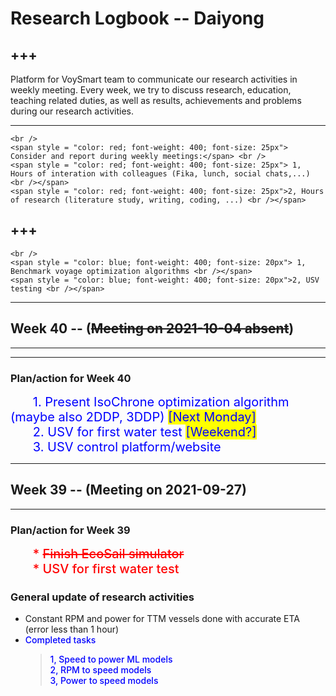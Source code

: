 # Research Logbook -- Daiyong

+++
---
Platform for VoySmart team to communicate our research activities in weekly meeting. Every week, we try to discuss research, education, teaching related duties, as well as results, achievements and problems during our research activities.

---


```{admonition}  <span style = "color: red; font-weight: 600; font-size: 25px">PhD study KPI</span>
<br />
<span style = "color: red; font-weight: 400; font-size: 25px"> Consider and report during weekly meetings:</span> <br />
<span style = "color: red; font-weight: 400; font-size: 25px"> 1, Hours of interation with colleagues (Fika, lunch, social chats,...)   <br /></span>
<span style = "color: red; font-weight: 400; font-size: 25px">2, Hours of research (literature study, writing, coding, ...) <br /></span>
```

+++
---

```{admonition}  <span style = "color: blue; font-weight: 500; font-size: 25px">Urgent research duties</span>
<br />
<span style = "color: blue; font-weight: 400; font-size: 20px"> 1, Benchmark voyage optimization algorithms <br /></span>
<span style = "color: blue; font-weight: 400; font-size: 20px">2, USV testing <br /></span>

```



***
## Week 40 -- (<strike>Meeting on 2021-10-04 absent</strike>) 

---
***

### Plan/action for Week 40
    
$\qquad$  <span style = "font-weight: 400; font-size: 20px; color: blue">1. Present IsoChrone  optimization algorithm (maybe also 2DDP, 3DDP) <span style = "background: yellow">[Next Monday]<br /> </span></span>
$\qquad$  <span style = "font-weight: 400; font-size: 20px; color: blue">2. USV for first water test <span style = "background: yellow">[Weekend?]<br /></span></span>
$\qquad$  <span style = "font-weight: 400; font-size: 20px; color: blue">3. USV control platform/website <br /></span>

    



***
## Week 39 -- (Meeting on 2021-09-27)
---

### Plan/action for Week 39

$\qquad$ <span style = "font-weight: 500; font-size: 20px; color: red">* <strike>Finish EcoSail simulator</strike> <br /> </span>
$\qquad$ <span style = "font-weight: 500; font-size: 20px; color: red">* USV for first water test <br /></span>



### General update of research activities

* Constant RPM and power for TTM vessels done with accurate ETA (error less than 1 hour)
* <span style = "color: blue; font-weight: 500">Completed tasks </span>
    > <span style = "color: blue; font-weight: 500">1, Speed to power ML models <br />  </span>
    > <span style = "color: blue; font-weight: 500">2, RPM to speed models <br />  </span>
    > <span style = "color: blue; font-weight: 500">3, Power to speed models <br />  </span>
